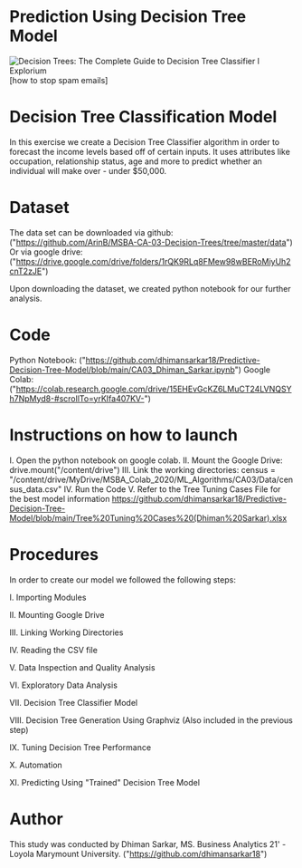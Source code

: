 # Prediction Using Decision Tree Model


![Decision Trees: The Complete Guide to Decision Tree Classifier l Explorium](https://www.explorium.ai/wp-content/uploads/2019/12/Decision-Trees-2.png)[how to stop spam emails]
# Decision Tree Classification Model

In this exercise we create a Decision Tree Classifier algorithm in order to forecast the income levels based off of certain inputs. It uses attributes like occupation, relationship status, age and more to predict whether an individual will make over - under $50,000.

# Dataset

The data set can be downloaded via github: 
("https://github.com/ArinB/MSBA-CA-03-Decision-Trees/tree/master/data")
Or via google drive:
("https://drive.google.com/drive/folders/1rQK9RLq8FMew98wBERoMiyUh2cnT2zJE")

Upon downloading the dataset, we created python notebook for our further 
analysis.
# Code

Python Notebook: 
("https://github.com/dhimansarkar18/Predictive-Decision-Tree-Model/blob/main/CA03_Dhiman_Sarkar.ipynb")
Google Colab: ("https://colab.research.google.com/drive/15EHEvGcKZ6LMuCT24LVNQSYh7NpMyd8-#scrollTo=yrKIfa407KV-")

# Instructions on how to launch
I. Open the python notebook on google colab.
II.  Mount the Google Drive: drive.mount("/content/drive")
III.  Link the working directories: 
census = "/content/drive/MyDrive/MSBA_Colab_2020/ML_Algorithms/CA03/Data/census_data.csv"
IV. Run the Code
V. Refer to the Tree Tuning Cases File for the best model information  https://github.com/dhimansarkar18/Predictive-Decision-Tree-Model/blob/main/Tree%20Tuning%20Cases%20(Dhiman%20Sarkar).xlsx

# Procedures

In order to create our model we followed the following steps:

I. Importing Modules

II. Mounting Google Drive

III. Linking Working Directories

IV. Reading the CSV file

V. Data Inspection and Quality Analysis

VI. Exploratory Data Analysis

VII. Decision Tree Classifier Model

VIII. Decision Tree Generation Using Graphviz (Also included in the previous step)

IX. Tuning Decision Tree Performance

X. Automation

XI. Predicting Using "Trained" Decision Tree Model

# Author

This study was conducted by Dhiman Sarkar, MS. Business Analytics 21' - Loyola Marymount University.
("https://github.com/dhimansarkar18")
